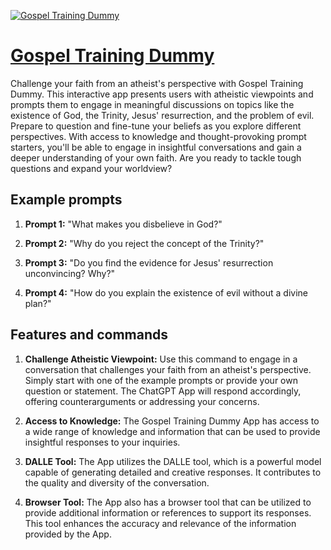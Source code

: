[![Gospel Training Dummy](https://files.oaiusercontent.com/file-gg4zw0COEdgRRYHYJO47Em3D?se=2123-10-17T23%3A46%3A15Z&sp=r&sv=2021-08-06&sr=b&rscc=max-age%3D31536000%2C%20immutable&rscd=attachment%3B%20filename%3D8fcd49b5-2262-4f40-9297-6434e81583f4.png&sig=GwEe5Yxbhfjb0uTQw6nlPRwiGNrHLjt8hfFY/wbHThQ%3D)](https://chat.openai.com/g/g-ZPxsP8cp6-gospel-training-dummy)

# [Gospel Training Dummy](https://chat.openai.com/g/g-ZPxsP8cp6-gospel-training-dummy)

Challenge your faith from an atheist's perspective with Gospel Training Dummy. This interactive app presents users with atheistic viewpoints and prompts them to engage in meaningful discussions on topics like the existence of God, the Trinity, Jesus' resurrection, and the problem of evil. Prepare to question and fine-tune your beliefs as you explore different perspectives. With access to knowledge and thought-provoking prompt starters, you'll be able to engage in insightful conversations and gain a deeper understanding of your own faith. Are you ready to tackle tough questions and expand your worldview?

## Example prompts

1. **Prompt 1:** "What makes you disbelieve in God?"

2. **Prompt 2:** "Why do you reject the concept of the Trinity?"

3. **Prompt 3:** "Do you find the evidence for Jesus' resurrection unconvincing? Why?"

4. **Prompt 4:** "How do you explain the existence of evil without a divine plan?"

## Features and commands

1. **Challenge Atheistic Viewpoint:** Use this command to engage in a conversation that challenges your faith from an atheist's perspective. Simply start with one of the example prompts or provide your own question or statement. The ChatGPT App will respond accordingly, offering counterarguments or addressing your concerns.

2. **Access to Knowledge:** The Gospel Training Dummy App has access to a wide range of knowledge and information that can be used to provide insightful responses to your inquiries.

3. **DALLE Tool:** The App utilizes the DALLE tool, which is a powerful model capable of generating detailed and creative responses. It contributes to the quality and diversity of the conversation.

4. **Browser Tool:** The App also has a browser tool that can be utilized to provide additional information or references to support its responses. This tool enhances the accuracy and relevance of the information provided by the App.
